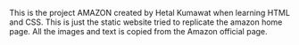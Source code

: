 This is the project AMAZON created by Hetal Kumawat when learning HTML and CSS.
This is just the static website tried to replicate the amazon home page.
All the images and text is copied from the Amazon official page.
